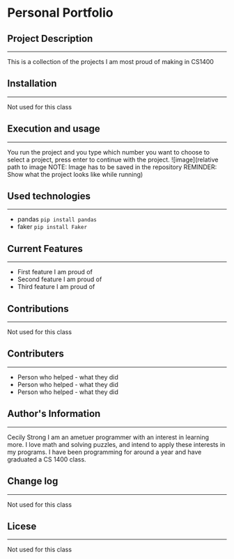 # Personal Portfolio

## Project Description
___
This is a collection of the projects I am most proud of making in CS1400

## Installation
___
Not used for this class  

## Execution and usage
___
You run the project and you type which number you want to choose to select a project, press enter to continue with the project.
![image](relative path to image NOTE: Image has to be saved in the repository
REMINDER: Show what the project looks like while running)  

## Used technologies
___
+ pandas
`pip install pandas`
+ faker
`pip install Faker` 

## Current Features
___
+ First feature I am proud of
+ Second feature I am proud of
+ Third feature I am proud of  

## Contributions
___
Not used for this class  

## Contributers
___
+ Person who helped - what they did
+ Person who helped - what they did
+ Person who helped - what they did  

## Author's Information
____
Cecily Strong
I am an ametuer programmer with an interest in learning more. I love math and solving puzzles, and intend to apply these interests in my programs. I have been programming for around a year and have graduated a CS 1400 class.

## Change log
___
Not used for this class  

## Licese
___
Not used for this class  